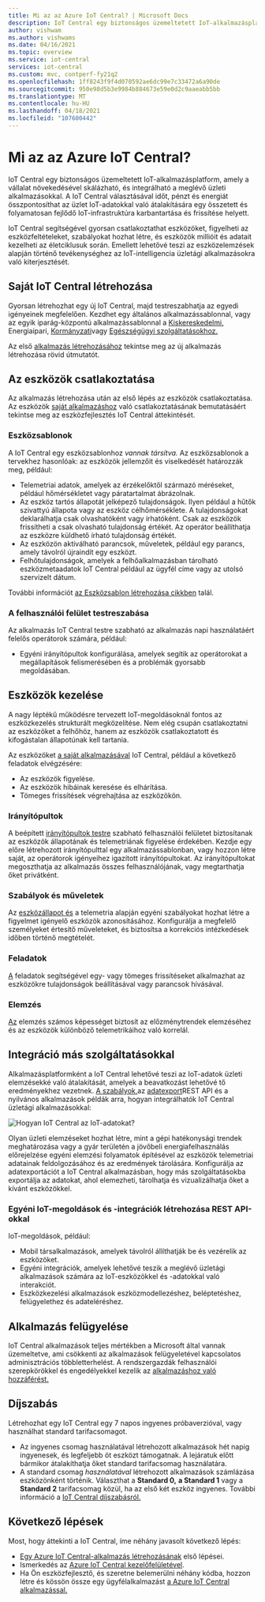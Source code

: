 ```yaml
---
title: Mi az az Azure IoT Central? | Microsoft Docs
description: IoT Central egy biztonságos üzemeltetett IoT-alkalmazásplatform, amely a vállalat növekedésével skálázható, és integrálható a meglévő üzleti alkalmazásokkal. Ez a cikk áttekintést nyújt az Azure IoT Central jellemzőiről.
author: vishwam
ms.author: vishwams
ms.date: 04/16/2021
ms.topic: overview
ms.service: iot-central
services: iot-central
ms.custom: mvc, contperf-fy21q2
ms.openlocfilehash: 1ff8243f9f4d070592ae6dc99e7c33472a6a90de
ms.sourcegitcommit: 950e98d5b3e9984b884673e59e0d2c9aaeabb5bb
ms.translationtype: MT
ms.contentlocale: hu-HU
ms.lasthandoff: 04/18/2021
ms.locfileid: "107600442"
---
```

# <a name="what-is-azure-iot-central"></a>Mi az az Azure IoT Central?

IoT Central egy biztonságos üzemeltetett IoT-alkalmazásplatform, amely a vállalat növekedésével skálázható, és integrálható a meglévő üzleti alkalmazásokkal. A IoT Central választásával időt, pénzt és energiát összpontosíthat az üzlet IoT-adatokkal való átalakítására egy összetett és folyamatosan fejlődő IoT-infrastruktúra karbantartása és frissítése helyett.

IoT Central segítségével gyorsan csatlakoztathat eszközöket, figyelheti az eszközfeltételeket, szabályokat hozhat létre, és eszközök millióit és adatait kezelheti az életciklusuk során. Emellett lehetővé teszi az eszközelemzések alapján történő tevékenységhez az IoT-intelligencia üzletági alkalmazásokra való kiterjesztését.

## <a name="create-your-iot-central-application"></a>Saját IoT Central létrehozása

Gyorsan létrehozhat egy új IoT Central, majd testreszabhatja az egyedi igényeinek megfelelően. Kezdhet egy általános alkalmazássablonnal, vagy az egyik iparág-központú alkalmazássablonnal a [Kiskereskedelmi,](../retail/overview-iot-central-retail.md)  Energiaipari, [Kormányzati](../government/overview-iot-central-government.md)vagy [Egészségügyi szolgáltatásokhoz.](../healthcare/overview-iot-central-healthcare.md) [](../energy/overview-iot-central-energy.md)

Az első [alkalmazás létrehozásához](quick-deploy-iot-central.md) tekintse meg az új alkalmazás létrehozása rövid útmutatót.

## <a name="connect-your-devices"></a>Az eszközök csatlakoztatása
Az alkalmazás létrehozása után az első lépés az eszközök csatlakoztatása. Az eszközök [saját alkalmazáshoz](./overview-iot-central-developer.md) való csatlakoztatásának bemutatásáért tekintse meg az eszközfejlesztés IoT Central áttekintését.

### <a name="device-templates"></a>Eszközsablonok

A IoT Central egy eszközsablonhoz _vannak társítva._ Az eszközsablonok a tervekhez hasonlóak: az eszközök jellemzőit és viselkedését határozzák meg, például:

- Telemetriai adatok, amelyek az érzékelőktől származó méréseket, például hőmérsékletet vagy páratartalmat ábrázolnak.
- Az eszköz tartós állapotát jelképező tulajdonságok. Ilyen például a hűtők szivattyú állapota vagy az eszköz célhőmérséklete. A tulajdonságokat deklarálhatja csak olvashatóként vagy írhatóként. Csak az eszközök frissítheti a csak olvasható tulajdonság értékét. Az operátor beállíthatja az eszközre küldhető írható tulajdonság értékét.
- Az eszközön aktiválható parancsok, műveletek, például egy parancs, amely távolról újraindít egy eszközt.
- Felhőtulajdonságok, amelyek a felhőalkalmazásban tárolható eszközmetaadatok IoT Central például az ügyfél címe vagy az utolsó szervizelt dátum.

További információt [az Eszközsablon létrehozása cikkben](howto-set-up-template.md) talál.

### <a name="customize-the-ui"></a>A felhasználói felület testreszabása

Az alkalmazás IoT Central testre szabható az alkalmazás napi használatáért felelős operátorok számára, például:

- Egyéni irányítópultok konfigurálása, amelyek segítik az operátorokat a megállapítások felismerésében és a problémák gyorsabb megoldásában.


## <a name="manage-your-devices"></a>Eszközök kezelése


A nagy léptékű működésre tervezett IoT-megoldásoknál fontos az eszközkezelés strukturált megközelítése. Nem elég csupán csatlakoztatni az eszközöket a felhőhöz, hanem az eszközök csatlakoztatott és kifogástalan állapotúnak kell tartania.

Az eszközöket [a saját alkalmazásával](howto-manage-devices.md) IoT Central, például a következő feladatok elvégzésére:

- Az eszközök figyelése.
- Az eszközök hibáinak keresése és elhárítása.
- Tömeges frissítések végrehajtása az eszközökön.

### <a name="dashboards"></a>Irányítópultok

A beépített [irányítópultok testre](./howto-set-up-template.md#generate-default-views) szabható felhasználói felületet biztosítanak az eszközök állapotának és telemetriának figyelése érdekében. Kezdje egy előre létrehozott irányítópulttal egy alkalmazássablonban, [](howto-use-app-templates.md) vagy hozzon létre saját, az operátorok igényeihez igazított irányítópultokat. Az irányítópultokat megoszthatja az alkalmazás összes felhasználójának, vagy megtarthatja őket privátként.

### <a name="rules-and-actions"></a>Szabályok és műveletek

Az [eszközállapot és](tutorial-create-telemetry-rules.md) a telemetria alapján egyéni szabályokat hozhat létre a figyelmet igényelő eszközök azonosításához. Konfigurálja a megfelelő személyeket értesítő műveleteket, és biztosítsa a korrekciós intézkedések időben történő megtételét.

### <a name="jobs"></a>Feladatok

[A](howto-run-a-job.md) feladatok segítségével egy- vagy tömeges frissítéseket alkalmazhat az eszközökre tulajdonságok beállításával vagy parancsok hívásával.

### <a name="analytics"></a>Elemzés
[Az](howto-create-analytics.md) elemzés számos képességet biztosít az előzménytrendek elemzéséhez és az eszközök különböző telemetrikáihoz való korrelál.

## <a name="integrate-with-other-services"></a>Integráció más szolgáltatásokkal

Alkalmazásplatformként a IoT Central lehetővé teszi az IoT-adatok üzleti elemzésekké való átalakítását, amelyek a beavatkozást lehetővé tő eredményekhez vezetnek. [A szabályok,](./tutorial-create-telemetry-rules.md)az [](/learn/modules/manage-iot-central-apps-with-rest-api/) [adatexport](./howto-export-data.md)REST API és a nyilvános alkalmazások példák arra, hogyan integrálhatók IoT Central üzletági alkalmazásokkal:

![Hogyan IoT Central az IoT-adatokat?](media/overview-iot-central/transform.png)

Olyan üzleti elemzéseket hozhat létre, mint a gépi hatékonysági trendek meghatározása vagy a gyár területén a jövőbeli energiafelhasználás előrejelzése egyéni elemzési folyamatok építésével az eszközök telemetriai adatainak feldolgozásához és az eredmények tárolására. Konfigurálja az adatexportációt a IoT Central alkalmazásban, hogy más szolgáltatásokba exportálja az adatokat, ahol elemezheti, tárolhatja és vizualizálhatja őket a kívánt eszközökkel.

### <a name="build-custom-iot-solutions-and-integrations-with-the-rest-apis"></a>Egyéni IoT-megoldások és -integrációk létrehozása REST API-okkal

IoT-megoldások, például:

- Mobil társalkalmazások, amelyek távolról állíthatják be és vezérelik az eszközöket.
- Egyéni integrációk, amelyek lehetővé teszik a meglévő üzletági alkalmazások számára az IoT-eszközökkel és -adatokkal való interakciót.
- Eszközkezelési alkalmazások eszközmodellezéshez, beléptetéshez, felügyelethez és adateléréshez.

## <a name="administer-your-application"></a>Alkalmazás felügyelése

IoT Central alkalmazások teljes mértékben a Microsoft által vannak üzemeltetve, ami csökkenti az alkalmazások felügyeletével kapcsolatos adminisztrációs többletterhelést. A rendszergazdák felhasználói szerepkörökkel és engedélyekkel kezelik az [alkalmazáshoz való hozzáférést.](howto-administer.md)

## <a name="pricing"></a>Díjszabás

Létrehozhat egy IoT Central egy 7 napos ingyenes próbaverzióval, vagy használhat standard tarifacsomagot.

- Az ingyenes csomag  használatával létrehozott alkalmazások hét napig ingyenesek, és legfeljebb öt eszközt támogatnak. A lejáratuk előtt bármikor átalakíthatja őket standard tarifacsomag használatára.
- A standard csomag *használatával* létrehozott alkalmazások számlázása eszközönként történik. Választhat a **Standard 0,** **a Standard 1** vagy a **Standard 2** tarifacsomag közül, ha az első két eszköz ingyenes. További információ a [IoT Central díjszabásról.](https://aka.ms/iotcentral-pricing)

## <a name="next-steps"></a>Következő lépések

Most, hogy áttekinti a IoT Central, íme néhány javasolt következő lépés:

- [Egy Azure IoT Central-alkalmazás létrehozásának](quick-deploy-iot-central.md) első lépései.
- Ismerkedés az [Azure IoT Central kezelőfelületével](overview-iot-central-tour.md).
- Ha Ön eszközfejlesztő, és szeretne belemerülni néhány kódba, hozzon létre és kössön össze egy ügyfélalkalmazást [a Azure IoT Central alkalmazással.](./tutorial-connect-device.md)
